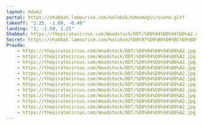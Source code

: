 ```yaml
---
layout: Adam2
portal: https://shabbat.lamourism.com/kolobok/odoomagic/scene.gltf
takeoff: "2.25, -1.69, -0.49"
landing: "2, -1.59, 1.21"
Shabbat: https://thepiratecircus.com/Woodstock/DDT/%D0%94%D0%94%D0%A2.mp4
Secret: https://shabbat.lamourism.com/kolobok/%D0%97%D0%B8%D0%BC%D0%BD%D1%8F%D1%8F%D0%9D%D0%BE%D1%87%D1%8C.jpg
Pravda:
    - https://thepiratecircus.com/Woodstock/DDT/%D0%94%D0%94%D0%A2.jpg
    - https://thepiratecircus.com/Woodstock/DDT/%D0%94%D0%94%D0%A2.jpg
    - https://thepiratecircus.com/Woodstock/DDT/%D0%94%D0%94%D0%A2.jpg
    - https://thepiratecircus.com/Woodstock/DDT/%D0%94%D0%94%D0%A2.jpg
    - https://thepiratecircus.com/Woodstock/DDT/%D0%94%D0%94%D0%A2.jpg
    - https://thepiratecircus.com/Woodstock/DDT/%D0%94%D0%94%D0%A2.jpg
    - https://thepiratecircus.com/Woodstock/DDT/%D0%94%D0%94%D0%A2.jpg
    - https://thepiratecircus.com/Woodstock/DDT/%D0%94%D0%94%D0%A2.jpg
    - https://thepiratecircus.com/Woodstock/DDT/%D0%94%D0%94%D0%A2.jpg
    - https://thepiratecircus.com/Woodstock/DDT/%D0%94%D0%94%D0%A2.jpg
    - https://thepiratecircus.com/Woodstock/DDT/%D0%94%D0%94%D0%A2.jpg
    - https://thepiratecircus.com/Woodstock/DDT/%D0%94%D0%94%D0%A2.jpg
---
```


